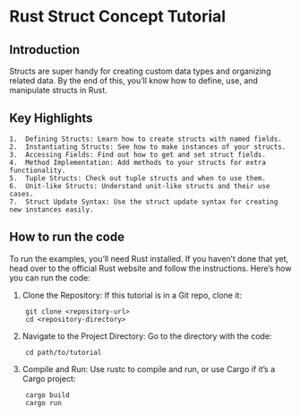 # Rust Struct Concept Tutorial
## Introduction
Structs are super handy for creating custom data types and organizing related data. By the end of this, you’ll know how to define, use, and manipulate structs in Rust.

## Key Highlights
	1.	Defining Structs: Learn how to create structs with named fields.
	2.	Instantiating Structs: See how to make instances of your structs.
	3.	Accessing Fields: Find out how to get and set struct fields.
	4.	Method Implementation: Add methods to your structs for extra functionality.
	5.	Tuple Structs: Check out tuple structs and when to use them.
	6.	Unit-like Structs: Understand unit-like structs and their use cases.
	7.	Struct Update Syntax: Use the struct update syntax for creating new instances easily.

## How to run the code
To run the examples, you’ll need Rust installed. If you haven’t done that yet, head over to the official Rust website and follow the instructions.
Here’s how you can run the code:

1.	Clone the Repository: If this tutorial is in a Git repo, clone it:
```
    git clone <repository-url>
    cd <repository-directory>
```

2.	Navigate to the Project Directory: Go to the directory with the code:
```
    cd path/to/tutorial
```

3.	Compile and Run: Use ⁠rustc to compile and run, or use Cargo if it’s a Cargo project:
```
    cargo build
    cargo run
```
